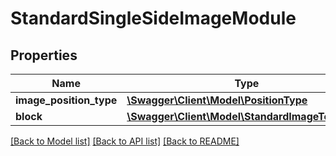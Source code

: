# StandardSingleSideImageModule

## Properties
Name | Type | Description | Notes
------------ | ------------- | ------------- | -------------
**image_position_type** | [**\Swagger\Client\Model\PositionType**](PositionType.md) |  | 
**block** | [**\Swagger\Client\Model\StandardImageTextBlock**](StandardImageTextBlock.md) |  | [optional] 

[[Back to Model list]](../README.md#documentation-for-models) [[Back to API list]](../README.md#documentation-for-api-endpoints) [[Back to README]](../README.md)


